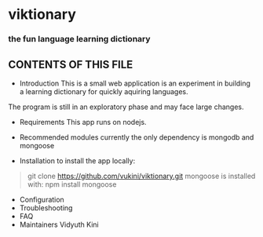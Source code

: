# viktionary
### the fun language learning dictionary

CONTENTS OF THIS FILE
---------------------
   
   * Introduction
   This is a small web application is an experiment in building a
   learning dictionary for quickly aquiring languages.

   The program is still in an exploratory phase and may face large
   changes.
   
   * Requirements
   This app runs on nodejs.
   
    
   * Recommended modules
   currently the only dependency is mongodb and mongoose
   
   * Installation
   to install the app locally:
   > git clone https://github.com/vukini/viktionary.git
   mongoose is installed with:
   > npm install mongoose

   * Configuration
   * Troubleshooting
   * FAQ
   * Maintainers
   Vidyuth Kini
